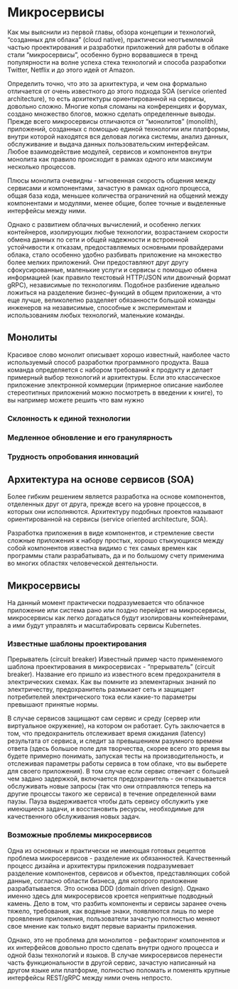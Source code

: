 # Микросервисы
 
Как мы выяснили из первой главы, обзора концепции и технологий, “созданных для облака” (cloud native), практически неотъемлемой частью проектирования и разработки приложений для работы в облаке стали “микросервисы”, особенно бурно ворвавшиеся в тренд популярности на волне успеха стека технологий и способа разработки Twitter, Netflix и до этого идей от Amazon.

Определить точно, что это за архитектура, и чем она формально отличается от очень известного до этого подхода SOA (service oriented architecture), то есть архитектуры ориентированной на сервисы, довольно сложно. Многие копья сломаны на конференциях и форумах, создано множество блогов, можно сделать определенные выводы. Прежде всего микросервисы отличаются от “монолитов” (monolith), приложений, созданных с помощью единой технологии или платформы, внутри которой находятся вся деловая логика системы, анализ данных, обслуживание и выдача данных пользовательским  интерфейсам. Любое взаимодействие модулей, сервисов и компонентов внутри монолита как правило происходит в рамках одного или максимум несколько процессов.

Плюсы монолита очевидны - мгновенная скорость общения между сервисами и компонентами, зачастую в рамках одного процесса, общая база кода, меньшее количества ограничений на общений между компонентами и модулями, менее общие, более точные и выделенные интерфейсы между ними. 

Однако с развитием облачных вычислений, и особенно легких контейнеров, изолирующих любые технологии, возрастанием скорости обмена данных по сети и общей надежности и встроенной устойчивости к отказам, предоставляемых основными провайдерами облака, стало особенно удобно разбивать приложение на множество более мелких приложений. Они предоставляют друг другу сфокусированные, маленькие услуги и сервисы с помощью обмена информацией (как правило текстовый HTTP/JSON или двоичный формат gRPC), независимые по технологиям. Подобное разбиение идеально ложиться на разделение бизнес-функций в общем приложении, а что еще лучше, великолепно разделяет обязанности большой команды инженеров на независимые, способные к экспериментам и использованиям любых технологий, маленькие команды. 

## Монолиты
Красивое слово монолит описывает хорошо известный, наиболее часто используемый способ разработки программного продукта. Ваша команда определяется с набором требований к продукту и делает примерный выбор технологий и архитектуры. Если это классическое приложение электронной коммерции (примерное описание наиболее стереотипных приложений можно посмотреть в введении к книге), то вы например можете решить что вам нужно

### Склонность к единой технологии

### Медленное обновление и его гранулярность


### Трудность опробования инноваций




## Архитектура на основе сервисов (SOA)
Более гибким решением является разработка на основе компонентов, отделенных друг от друга, прежде всего на уровне процессов, в которых они исполняются. Архитектуру подобных проектов называют ориентированной на сервисы (service oriented architecture, SOA).

Разработка приложения в виде компонентов, и стремление свести сложные приложения к набору простых, хорошо стыкующихся между собой компонентов известна видимо с тех самых времен как программы стали разрабатывать, да и по большому счету применима во многих областях человеческой деятельности.

## Микросервисы


На данный момент практически подразумевается что облачное приложение или система рано или поздно перейдет на микросервисы, микросервисы как легко догадаться будут изолированы контейнерами, а ими будут управлять и масштабировать сервисы Kubernetes.

### Известные шаблоны проектирования

Прерыватель (circuit breaker)
Известный пример часто применяемого шаблона проектирования в микросервисах - “прерыватель” (circuit breaker). Название его пришло из известного всем предохранителя в электрических схемах. Как вы помните из элементарных знаний по электричеству, предохранитель размыкает сеть и защищает потребителей электрического тока если какие-то параметры превышают принятые нормы.

В случае сервисов защищают сам сервис и среду (сервер или виртуальное окружение), на котором он работает. Суть заключается в том, что предохранитель отслеживает время ожидания (latency) результата от сервиса, и следит за превышением разумного времени ответа (здесь большое поле для творчества, скорее всего это время вы будете примерно понимать, запуская тесты на производительность, и отслеживая параметры работы сервиса в том облаке, что вы выберете для своего приложения). В том случае если сервис отвечает с большей чем задано задержкой, включается предохранитель - он отказывается обслуживать новые запросы (так что они отправляются теперь на другие процессы такого же сервиса) в течение определенной вами паузы. Пауза выдерживается чтобы дать сервису обслужить уже имеющиеся задачи, и восстановить ресурсы, необходимые для качественного обслуживания новых задач.

### Возможные проблемы микросервисов

Одна из основных и практически не имеющая готовых рецептов проблема микросервисов - разделение их обязанностей. Качественный процесс дизайна и архитектуры приложения подразумевает разделение компонентов, сервисов и объектов, представляющих собой данные, согласно области бизнеса, для которого приложение разрабатывается. Это основа DDD (domain driven design). Однако именно здесь для микросервисов кроется неприятные подводный камень. Дело в том, что разбить компоненты и сервисы заранее очень тяжело, требования, как водяные знаки, появляются лишь по мере проявления приложения, пользователи зачастую полностью меняют свое мнение как только видят первые варианты приложения. 

Однако, это не проблема для монолитов - рефакторинг компонентов и их интерфейсов довольно просто сделать внутри одного процесса и одной базы технологий и языков. В случае микросервисов перенести часть функциональности в другой сервис, зачастую написанный на другом языке или платформе, полностью поломать и поменять крупные интерфейсы REST/gRPC между ними очень непросто.



